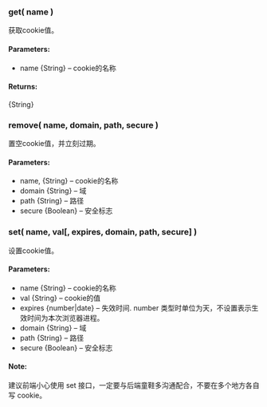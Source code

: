 ### get( name )

获取cookie值。

#### Parameters:	

* name {String} – cookie的名称

#### Returns:	

{String}

### remove( name, domain, path, secure )

置空cookie值，并立刻过期。

#### Parameters:	

* name, {String} – cookie的名称
* domain {String} – 域
* path {String} – 路径
* secure {Boolean} – 安全标志

### set( name, val[, expires, domain, path, secure] )

设置cookie值。

#### Parameters:	

* name {String} – cookie的名称
* val {String} – cookie的值
* expires {number|date} – 失效时间. number 类型时单位为天，不设置表示生效时间为本次浏览器进程。
* domain {String} – 域
* path {String} – 路径
* secure {Boolean} – 安全标志

#### Note:

建议前端小心使用 set 接口，一定要与后端童鞋多沟通配合，不要在多个地方各自写 cookie。
